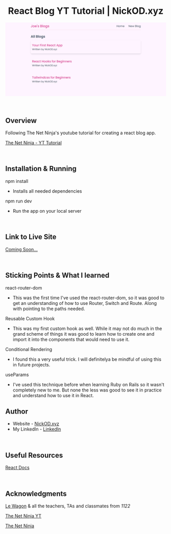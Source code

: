 <h1 align="center">React Blog YT Tutorial | NickOD.xyz</h1>

![App Screenshot](./public/images/react-blog.jpg)

<br>

## Overview

Following The Net Ninja's youtube tutorial for creating a react blog app.

[The Net Ninja - YT Tutorial](https://www.youtube.com/playlist?list=PL4cUxeGkcC9gZD-Tvwfod2gaISzfRiP9d)

<br>

## Installation & Running

npm install

- Installs all needed dependencies

npm run dev

- Run the app on your local server

<br>

## Link to Live Site

[Coming Soon...]()

<br>

## Sticking Points & What I learned

react-router-dom

- This was the first time I've used the react-router-dom, so it was good to get an understanding of how to use Router, Switch and Route. Along with pointing to the paths needed.

Reusable Custom Hook

- This was my first custom hook as well. While it may not do much in the grand scheme of things it was good to learn how to create one and import it into the components that would need to use it.

Conditional Rendering

- I found this a very useful trick. I will definitelya be mindful of using this in future projects.

useParams

- I've used this technique before when learning Ruby on Rails so it wasn't completely new to me. But none the less was good to see it in practice and understand how to use it in React.

## Author

- Website - [NickOD.xyz](http://www.NickOD.xyz)
- My LinkedIn - [LinkedIn](https://www.linkedin.com/in/nick-odonoghue/)

<br>

## Useful Resources

[React Docs](https://react.dev/learn)

<br>

## Acknowledgments

[Le Wagon](https://www.lewagon.com/) & all the teachers, TAs and classmates from <em>1122</em>

[The Net Ninja YT](https://www.youtube.com/@NetNinja)

[The Net Ninja](https://netninja.dev/)
